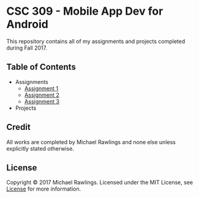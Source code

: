 # CSC 309 - Mobile App Dev for Android
This repository contains all of my assignments and projects completed during Fall 2017.

## Table of Contents
* Assignments
    * [Assignment 1](./Assignment1/)
    * [Assignment 2](./Assignment2/)
    * [Assignment 3](./Assignment3/)
* Projects


## Credit
All works are completed by Michael Rawlings and none else unless explicitly stated otherwise.

## License
Copyright &copy; 2017 Michael Rawlings. Licensed under the MIT License, see [License](LICENSE) for more information.
